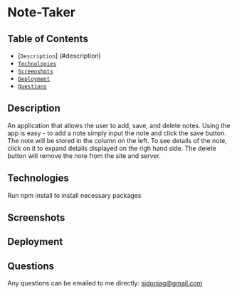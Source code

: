 # Note-Taker

## Table of Contents

* [`Description`] (#description)
* [`Technologies`](#technologies)
* [`Screenshots`](#screenshots)
* [`Deployment`](#deployment)
* [`Questions`](#questions)

## Description
An application that allows the user to add, save, and delete notes. Using the app is easy - to add a note simply input the note and click the save button. The note will be stored in the column on the left. To see details of the note, click on it to expand details displayed on the righ hand side. The delete button will remove the note from the site and server. 

## Technologies
Run npm install to install necessary packages

## Screenshots


## Deployment


## Questions
Any questions can be emailed to me directly: <sidoniag@gmail.com>